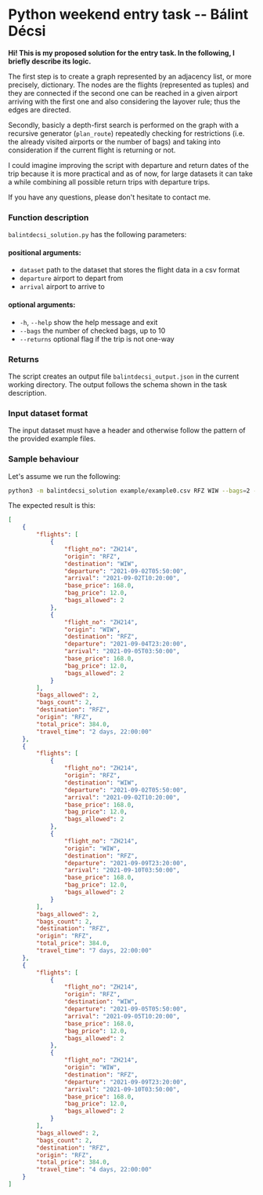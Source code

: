 # Python weekend entry task -- Bálint Décsi

**Hi! This is my proposed solution for the entry task. In the following, I briefly describe its logic.**

The first step is to create a graph represented by an adjacency list, or more precisely, dictionary. The nodes are the flights (represented as tuples) and they are connected if the second one can be reached in a given airport arriving with the first one and also considering the layover rule; thus the edges are directed. 

Secondly, basicly a depth-first search is performed on the graph with a recursive generator (`plan_route`) repeatedly checking for restrictions (i.e. the already visited airports or the number of bags) and taking into consideration if the current flight is returning or not.

I could imagine improving the script with departure and return dates of the trip because it is more practical and as of now, for large datasets it can take a while combining all possible return trips with departure trips.

If you have any questions, please don't hesitate to contact me.

### Function description
`balintdecsi_solution.py` has the following parameters:

#### positional arguments:
- `dataset`             path to the dataset that stores the flight data in a csv format
- `departure`           airport to depart from
- `arrival`             airport to arrive to

#### optional arguments:
- `-h`, `--help`        show the help message and exit
- `--bags`              the number of checked bags, up to 10
- `--returns`           optional flag if the trip is not one-way

### Returns
The script creates an output file `balintdecsi_output.json` in the current working directory. The output follows the schema shown in the task description.

### Input dataset format
The input dataset must have a header and otherwise follow the pattern of the provided example files.

### Sample behaviour
Let's assume we run the following:
```bash
python3 -m balintdecsi_solution example/example0.csv RFZ WIW --bags=2 --returns
```
The expected result is this:
```json
[
	{
		"flights": [
			{
				"flight_no": "ZH214",
				"origin": "RFZ",
				"destination": "WIW",
				"departure": "2021-09-02T05:50:00",
				"arrival": "2021-09-02T10:20:00",
				"base_price": 168.0,
				"bag_price": 12.0,
				"bags_allowed": 2
			},
			{
				"flight_no": "ZH214",
				"origin": "WIW",
				"destination": "RFZ",
				"departure": "2021-09-04T23:20:00",
				"arrival": "2021-09-05T03:50:00",
				"base_price": 168.0,
				"bag_price": 12.0,
				"bags_allowed": 2
			}
		],
		"bags_allowed": 2,
		"bags_count": 2,
		"destination": "RFZ",
		"origin": "RFZ",
		"total_price": 384.0,
		"travel_time": "2 days, 22:00:00"
	},
	{
		"flights": [
			{
				"flight_no": "ZH214",
				"origin": "RFZ",
				"destination": "WIW",
				"departure": "2021-09-02T05:50:00",
				"arrival": "2021-09-02T10:20:00",
				"base_price": 168.0,
				"bag_price": 12.0,
				"bags_allowed": 2
			},
			{
				"flight_no": "ZH214",
				"origin": "WIW",
				"destination": "RFZ",
				"departure": "2021-09-09T23:20:00",
				"arrival": "2021-09-10T03:50:00",
				"base_price": 168.0,
				"bag_price": 12.0,
				"bags_allowed": 2
			}
		],
		"bags_allowed": 2,
		"bags_count": 2,
		"destination": "RFZ",
		"origin": "RFZ",
		"total_price": 384.0,
		"travel_time": "7 days, 22:00:00"
	},
	{
		"flights": [
			{
				"flight_no": "ZH214",
				"origin": "RFZ",
				"destination": "WIW",
				"departure": "2021-09-05T05:50:00",
				"arrival": "2021-09-05T10:20:00",
				"base_price": 168.0,
				"bag_price": 12.0,
				"bags_allowed": 2
			},
			{
				"flight_no": "ZH214",
				"origin": "WIW",
				"destination": "RFZ",
				"departure": "2021-09-09T23:20:00",
				"arrival": "2021-09-10T03:50:00",
				"base_price": 168.0,
				"bag_price": 12.0,
				"bags_allowed": 2
			}
		],
		"bags_allowed": 2,
		"bags_count": 2,
		"destination": "RFZ",
		"origin": "RFZ",
		"total_price": 384.0,
		"travel_time": "4 days, 22:00:00"
	}
]
```